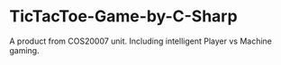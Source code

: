 # TicTacToe-Game-by-C-Sharp
A product from COS20007 unit. Including intelligent Player vs Machine gaming.
